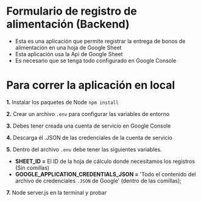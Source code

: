 # Formulario de registro de alimentación (Backend)

* Esta es una aplicación que permite registrar la entrega de bonos de alimentación en una hoja de Google Sheet
* Esta aplicación usa la Api de Google Sheet
* Es necesario que se tenga todo configurado en Google Console

# Para correr la aplicación en local

**1.** Instalar los paquetes de Node ```npm install```

**2.** Crear un archivo ```.env``` para configurar las variables de entorno

**3.** Debes tener creada una cuenta de servicio en Google Console

**4.** Descarga él .JSON de las credenciales de la cuenta de servicio

**5.** Dentro del archivo ```.env``` debe tener las siguientes variables.

* **SHEET_ID =** El ID de la hoja de cálculo donde necesitamos los registros (Sin comillas)
* **GOOGLE_APPLICATION_CREDENTIALS_JSON =** 'Todo el contenido del archivo de credenciales ```.JSON``` de Google' (dentro de las comillas);

**7.** Node server.js en la terminal y probar

